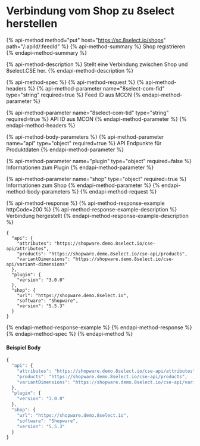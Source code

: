 # Verbindung vom Shop zu 8select herstellen

{% api-method method="put" host="https://sc.8select.io/shops" path="/:apiId/:feedId" %}
{% api-method-summary %}
Shop registrieren
{% endapi-method-summary %}

{% api-method-description %}
Stellt eine Verbindung zwischen Shop und 8select.CSE her.
{% endapi-method-description %}

{% api-method-spec %}
{% api-method-request %}
{% api-method-headers %}
{% api-method-parameter name="8select-com-fid" type="string" required=true %}
Feed ID aus MCON
{% endapi-method-parameter %}

{% api-method-parameter name="8select-com-tid" type="string" required=true %}
API ID aus MCON
{% endapi-method-parameter %}
{% endapi-method-headers %}

{% api-method-body-parameters %}
{% api-method-parameter name="api" type="object" required=true %}
API Endpunkte für Produktdaten
{% endapi-method-parameter %}

{% api-method-parameter name="plugin" type="object" required=false %}
Informationen zum Plugin
{% endapi-method-parameter %}

{% api-method-parameter name="shop" type="object" required=true %}
Informationen zum Shop
{% endapi-method-parameter %}
{% endapi-method-body-parameters %}
{% endapi-method-request %}

{% api-method-response %}
{% api-method-response-example httpCode=200 %}
{% api-method-response-example-description %}
Verbindung hergestellt
{% endapi-method-response-example-description %}

```
{       
  "api": {
    "attributes": "https://shopware.demo.8select.io/cse-api/attributes",
    "products": "https://shopware.demo.8select.io/cse-api/products",
    "variantDimensions": "https://shopware.demo.8select.io/cse-api/variant-dimensions"
  },
  "plugin": {
    "version": "3.0.0"
  },
  "shop": {
    "url": "https://shopware.demo.8select.io",
    "software": "Shopware",
    "version": "5.5.3"
  }
}
```
{% endapi-method-response-example %}
{% endapi-method-response %}
{% endapi-method-spec %}
{% endapi-method %}

#### **Beispiel Body**

```javascript
{       
  "api": {
    "attributes": "https://shopware.demo.8select.io/cse-api/attributes",
    "products": "https://shopware.demo.8select.io/cse-api/products",
    "variantDimensions": "https://shopware.demo.8select.io/cse-api/variant-dimensions"
  },
  "plugin": {
    "version": "3.0.0"
  },
  "shop": {
    "url": "https://shopware.demo.8select.io",
    "software": "Shopware",
    "version": "5.5.3"
  }
}
```

